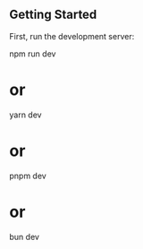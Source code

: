 
## Getting Started

First, run the development server:

npm run dev
# or
yarn dev
# or
pnpm dev
# or
bun dev
```

